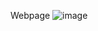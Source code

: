 Webpage
![image](https://github.com/pampananaveenvinay/RA2111047010046/assets/96174281/f418670a-559d-49e6-b963-4cb00b64f010)
